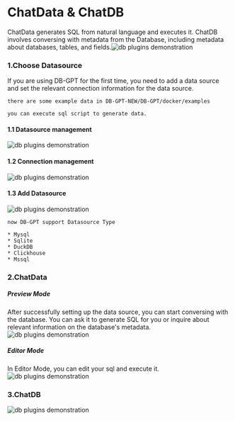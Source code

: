 ChatData & ChatDB
==================================
ChatData generates SQL from natural language and executes it. ChatDB involves conversing with metadata from the
Database, including metadata about databases, tables, and
fields.![db plugins demonstration](https://github.com/eosphoros-ai/DB-GPT/assets/13723926/d8bfeee9-e982-465e-a2b8-1164b673847e)

### 1.Choose Datasource

If you are using DB-GPT for the first time, you need to add a data source and set the relevant connection information
for the data source.

```{tip}
there are some example data in DB-GPT-NEW/DB-GPT/docker/examples

you can execute sql script to generate data.
```

#### 1.1 Datasource management

![db plugins demonstration](https://github.com/eosphoros-ai/DB-GPT/assets/13723926/7678f07e-9eee-40a9-b980-5b3978a0ed52)

#### 1.2 Connection management

![db plugins demonstration](https://github.com/eosphoros-ai/DB-GPT/assets/13723926/25b8f5a9-d322-459e-a8b2-bfe8cb42bdd6)

#### 1.3 Add Datasource

![db plugins demonstration](https://github.com/eosphoros-ai/DB-GPT/assets/13723926/19ce31a7-4061-4da8-a9cb-efca396cc085)

```{note}
now DB-GPT support Datasource Type

* Mysql
* Sqlite
* DuckDB
* Clickhouse
* Mssql
```

### 2.ChatData
##### Preview Mode
After successfully setting up the data source, you can start conversing with the database. You can ask it to generate
SQL for you or inquire about relevant information on the database's metadata.
![db plugins demonstration](https://github.com/eosphoros-ai/DB-GPT/assets/13723926/8acf6a42-e511-48ff-aabf-3d9037485c1c)

##### Editor Mode
In Editor Mode, you can edit your sql and execute it.
![db plugins demonstration](https://github.com/eosphoros-ai/DB-GPT/assets/13723926/1a896dc1-7c0e-4354-8629-30357ffd8d7f)


### 3.ChatDB

![db plugins demonstration](https://github.com/eosphoros-ai/DB-GPT/assets/13723926/e04bc1b1-2c58-4b33-af62-97e89098ace7)


